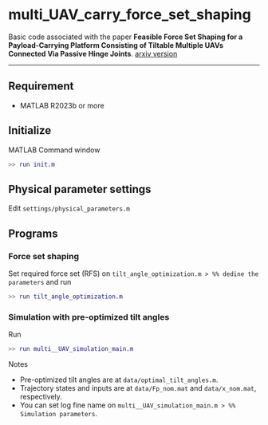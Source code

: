 # multi_UAV_carry_force_set_shaping
Basic code associated with the paper **Feasible Force Set Shaping for a Payload-Carrying Platform Consisting of Tiltable Multiple UAVs Connected Via Passive Hinge Joints**.
[arxiv version](https://arxiv.org/abs/2503.00341) 

---
## Requirement
- MATLAB R2023b or more

## Initialize
MATLAB Command window
```matlab
>> run init.m
```

## Physical parameter settings
Edit `settings/physical_parameters.m`


## Programs
### Force set shaping
Set required force set (RFS) on `tilt_angle_optimization.m > %% dedine the parameters` and run
```matlab
>> run tilt_angle_optimization.m
```

### Simulation with pre-optimized tilt angles
Run
```matlab
>> run multi__UAV_simulation_main.m
```

Notes
- Pre-optimized tilt angles are at `data/optimal_tilt_angles.m`.
- Trajectory states and inputs are at `data/Fp_nom.mat` and `data/x_nom.mat`, respectively.
- You can set log fine name on `multi__UAV_simulation_main.m > %% Simulation parameters`.

